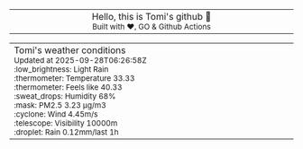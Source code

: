 
<div align="center">
<table>
<tbody>
<td align="center">
<img width="2000" height="0"><br>
Hello, this is Tomi's github 👋<br>
<sup>Built with ❤️, GO & Github Actions</sup><br>
<img width="2000" height="0">
</td>
</tbody>
</table>
</div>
<table>
<tbody>
<td align="left">
<img width="2000" height="0"><br>
Tomi's weather conditions<br>
<sup>Updated at 2025-09-28T06:26:58Z</sup><br>
<sup>:low_brightness: Light Rain</sup><br>
<sup>:thermometer: Temperature 33.33 </sup><br>
<sup>:thermometer: Feels like 40.33</sup><br>
<sup>:sweat_drops: Humidity 68%</sup><br>
<sup>:mask: PM2.5 3.23 μg/m3</sup><br>
<sup>:cyclone: Wind 4.45m/s </sup><br>
<sup>:telescope: Visibility 10000m </sup><br>
<sup>:droplet: Rain 0.12mm/last 1h </sup><br>
<img width="2000" height="0">
</td>
<td align="left">
<img width="2000" height="0"><br>
<br>
<img width="2000" height="0">
</td>
</tbody>
</table>
</div>
    